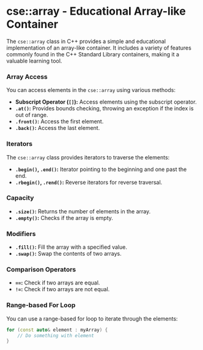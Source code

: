 # cse::array - Educational Array-like Container

The `cse::array` class in C++ provides a simple and educational implementation of an array-like container. 
It includes a variety of features commonly found in the C++ Standard Library containers, making it a valuable learning tool.


### Array Access

You can access elements in the `cse::array` using various methods:

- **Subscript Operator (`[]`):** Access elements using the subscript operator.
- **`.at()`:** Provides bounds checking, throwing an exception if the index is out of range.
- **`.front()`:** Access the first element.
- **`.back()`:** Access the last element.

### Iterators

The `cse::array` class provides iterators to traverse the elements:

- **`.begin()`, `.end()`:** Iterator pointing to the beginning and one past the end.
- **`.rbegin()`, `.rend()`:** Reverse iterators for reverse traversal.

### Capacity

- **`.size()`:** Returns the number of elements in the array.
- **`.empty()`:** Checks if the array is empty.

### Modifiers

- **`.fill()`:** Fill the array with a specified value.
- **`.swap()`:** Swap the contents of two arrays.

### Comparison Operators

- **`==`:** Check if two arrays are equal.
- **`!=`:** Check if two arrays are not equal.

### Range-based For Loop

You can use a range-based for loop to iterate through the elements:

```cpp
for (const auto& element : myArray) {
    // Do something with element
}

